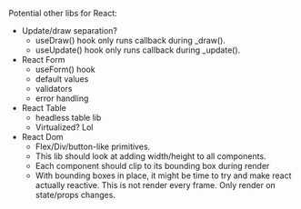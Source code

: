 Potential other libs for React:

- Update/draw separation?
  - useDraw() hook only runs callback during \_draw().
  - useUpdate() hook only runs callback during \_update().
- React Form
  - useForm() hook
  - default values
  - validators
  - error handling
- React Table
  - headless table lib
  - Virtualized? Lol
- React Dom
  - Flex/Div/button-like primitives.
  - This lib should look at adding width/height to all components.
  - Each component should clip to its bounding box during render
  - With bounding boxes in place, it might be time to try and make react actually reactive. This is not render every frame. Only render on state/props changes.
